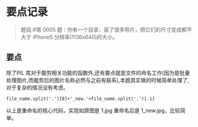
# 要点记录

> 题目:#第 0005 题：你有一个目录，装了很多照片，把它们的尺寸变成都不大于 iPhone5 分辨率(1136x640)的大小。


## 要点

除了PIL 库对于裁剪相关功能的函数外,还有要点就是文件的命名工作(因为是批量处理图片,而裁剪后的图片名称必然与之前有联系),本题其实做的时候简单处理了,对于复杂的情况没有考虑。

	file_name.split('.')[0]+'_new.'+file_name.split('.')[-1]
	
以上是重命名的核心代码，实现如原图是 1.jpg 重命名后是 1_new.jpg，比较简单。


